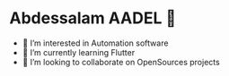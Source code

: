 # Abdessalam AADEL 👋
- 👀 I’m interested in Automation software
- 🌱 I’m currently learning Flutter
- 💞️ I’m looking to collaborate on OpenSources projects
